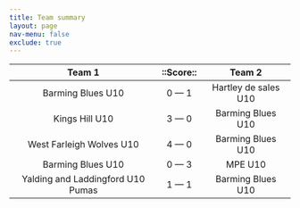 ```yaml
---
title: Team summary
layout: page
nav-menu: false
exclude: true
---
```




|              Team 1               |  ::Score::  |        Team 2        |
|:---------------------------------:|:-----------:|:--------------------:|
|         Barming Blues U10         | 0 &mdash; 1 | Hartley de sales U10 |
|          Kings Hill U10           | 3 &mdash; 0 |  Barming Blues U10   |
|     West Farleigh Wolves U10      | 4 &mdash; 0 |  Barming Blues U10   |
|         Barming Blues U10         | 0 &mdash; 3 |       MPE U10        |
| Yalding and Laddingford U10 Pumas | 1 &mdash; 1 |  Barming Blues U10   |

 <br /><br /><br />